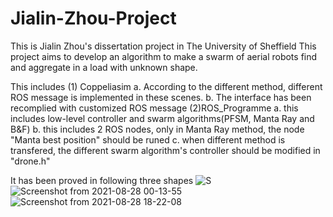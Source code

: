 # Jialin-Zhou-Project
This is Jialin Zhou's dissertation project in The University of Sheffield
This project aims to develop an algorithm to make a swarm of aerial robots find and aggregate in a load with unknown shape.

This includes
(1) Coppeliasim
    a. According to the different method, different ROS message is implemented in these scenes.
    b. The interface has been recomplied with customized ROS message
(2)ROS_Programme
    a. this includes low-level controller and swarm algorithms(PFSM, Manta Ray and B&F)
    b. this includes 2 ROS nodes, only in Manta Ray method, the node "Manta best position" should be runed
    c. when different method is transfered, the different swarm algorithm's controller should be modified in "drone.h"

It has been proved in following three shapes
![S](https://user-images.githubusercontent.com/81184853/133011966-42fb4cda-430b-450c-9dc9-7815f9167c82.png)
![Screenshot from 2021-08-28 00-13-55](https://user-images.githubusercontent.com/81184853/133011981-6a6d0706-720e-49cd-9d3a-f89ea427ffe8.png)
![Screenshot from 2021-08-28 18-22-08](https://user-images.githubusercontent.com/81184853/133011985-cc125a23-3023-4f92-9823-a03c8b084038.png)
